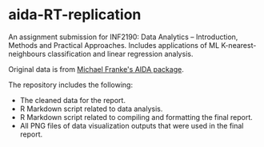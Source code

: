 # aida-RT-replication
An assignment submission for INF2190: Data Analytics – Introduction, Methods and Practical Approaches. Includes applications of ML K-nearest-neighbours classification and linear regression analysis. 

Original data is from [Michael Franke's AIDA package](https://github.com/michael-franke/aida-package). 

The repository includes the following: 
- The cleaned data for the report. 
- R Markdown script related to data analysis. 
- R Markdown script related to compiling and formatting the final report. 
- All PNG files of data visualization outputs that were used in the final report. 
